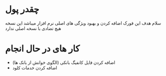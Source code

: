 # چقدر پول
سلام هدف این فورک اضافه کردن و بهبود ویژگی های اصلی نرم افزار  میباشد این نسخه هیچ تضادی با نسخه اصلی ندارد


# کار های در حال انجام

+ اضافه کردن فایل کانفیگ بانکی (الگوی خوانش از بانک ها)
+ اضافه کردن خدمات کلود 
